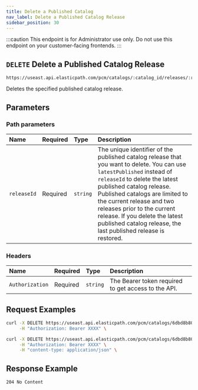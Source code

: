 ```yaml
---
title: Delete a Published Catalog
nav_label: Delete a Published Catalog Release
sidebar_position: 30
---
```


:::caution
This endpoint is for Administrator use only. Do not use this endpoint on your customer-facing frontends.
:::

## `DELETE` Delete a Published Catalog Release

```http
https://useast.api.elasticpath.com/pcm/catalogs/:catalog_id/releases/:releaseId
```

Deletes the specified published catalog release.

## Parameters

### Path parameters

| Name | Required | Type | Description |
| :--- | :--- | :--- | :--- |
| `releaseId` | Required | `string` | The unique identifier of the published catalog release that you want to delete. You can use `latestPublished` instead of `releaseId` to delete the latest published catalog release. Published catalogs are limited to the current release and two releases prior to the current release. If you delete the latest published catalog release, the last published release is restored. |

### Headers

| Name | Required | Type | Description |
| :--- | :--- | :--- | :--- |
| `Authorization` | Required | `string` | The Bearer token required to get access to the API. |

## Request Examples

```bash
curl -X DELETE https://useast.api.elasticpath.com/pcm/catalogs/6dbd8b80-1176-4f62-b3c0-b543bc5a5f6a/releases/1e6bc8ab-da6a-4498-a18c-c4f2f18b7b53 \
     -H "Authorization: Bearer XXXX" \
```

```bash
curl -X DELETE https://useast.api.elasticpath.com/pcm/catalogs/6dbd8b80-1176-4f62-b3c0-b543bc5a5f6a/releases/latest \
     -H "Authorization: Bearer XXXX" \
     -H "content-type: application/json" \
```

## Response Example

`204 No Content`
